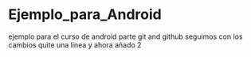 # Ejemplo_para_Android
ejemplo para el curso de android parte git and github
seguimos con los cambios quite una linea y ahora 
añado 2

